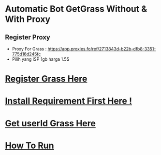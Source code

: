 # Automatic Bot GetGrass Without & With Proxy
## Register Proxy
- Proxy For Grass : https://app.proxies.fo/ref/2713843d-b22b-dfb8-3351-775d16d245fc
- Pilih yang ISP 1gb harga 1.5$
# [Register Grass Here](https://app.getgrass.io/register/?referralCode=WBmUHf2SDpFepzv)
# [Install Requirement First Here !](https://github.com/AirdropFamilyIDN-V2-0/grasslite/blob/main/Requirements.md)
# [Get userId Grass Here](https://github.com/AirdropFamilyIDN-V2-0/grasslite/blob/main/geruserid.md)
# [How To Run](https://github.com/AirdropFamilyIDN-V2-0/grasslite/blob/main/howrun.md)
